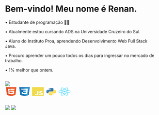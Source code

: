 <h1>
Bem-vindo! Meu nome é Renan.
</h1>

<div>
  • Estudante de programação 👨‍💻
  
  • Atualmente estou cursando ADS na Universidade Cruzeiro do Sul.

  • Aluno do Instituto Proa, aprendendo Desenvolvimento Web Full Stack Java.

  • Procuro aprender um pouco todos os dias  para ingressar no mercado de trabalho.

  • 1% melhor que ontem.
</div>

##

<img height="190em" src="https://github-readme-stats.vercel.app/api/top-langs/?username=RenaanRabelo&layout=compact&langs_count=7&theme=dark"/>

<div>
  <img align="center" alt="HTML" height="30" width="40" src="https://raw.githubusercontent.com/devicons/devicon/master/icons/html5/html5-original.svg">
  <img align="center" alt="CSS" height="30" width="40" src="https://raw.githubusercontent.com/devicons/devicon/master/icons/css3/css3-original.svg">  
  <img align="center" alt="Js" height="30" width="40" src="https://raw.githubusercontent.com/devicons/devicon/master/icons/javascript/javascript-plain.svg">
  <img align="center" alt="Python" height="30" width="40" src="https://raw.githubusercontent.com/devicons/devicon/master/icons/python/python-original.svg">
  <img align="center" alt="React" height="30" width="40" src="https://raw.githubusercontent.com/devicons/devicon/master/icons/react/react-original.svg">
</div>

##

<div>
  <a href="https://www.linkedin.com/in/renaan-santos-rabelo/" target="_blank"><img src="https://img.shields.io/badge/-LinkedIn-%230077B5?style=for-the-             badge&logo=linkedin&logoColor=white" target="_blank"></a>
    <a href="https://www.instagram.com/renaan.rabelo/" target="_blank"><img src="https://img.shields.io/badge/-Instagram-%23E4405F?style=for-the-badge&logo=instagram&logoColor=white" target="_blank"></a>

</div>
